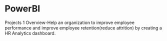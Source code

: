 # PowerBI
Projects 1
Overview-Help an organization to improve employee performance and improve employee retention(reduce attrition) by creating a HR Analytics dashboard.
 
